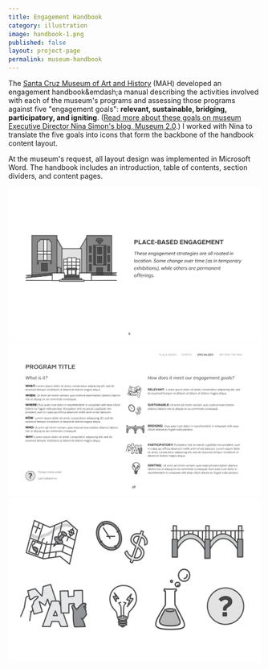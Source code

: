 ```yaml
---
title: Engagement Handbook
category: illustration
image: handbook-1.png
published: false
layout: project-page
permalink: museum-handbook
---
```


The [Santa Cruz Museum of Art and History](http://www.santacruzmah.org/) (MAH) developed an engagement handbook&emdash;a manual describing the activities involved with each of the museum's programs and assessing those programs against five "engagement goals": **relevant, sustainable, bridging, participatory, and igniting**. ([Read more about these goals on museum Executive Director Nina Simon's blog, Museum 2.0](http://museumtwo.blogspot.com/2014/09/what-are-your-engagement-goals.html).) I worked with Nina to translate the five goals into icons that form the backbone of the handbook content layout.

At the museum's request, all layout design was implemented in Microsoft Word. The handbook includes an introduction, table of contents, section dividers, and content pages.

![Engagement Handbook](/images/illustration/handbook-2.png)
![Engagement Handbook](/images/illustration/handbook-3.png)
![Engagement Handbook](/images/illustration/handbook-4.png)
